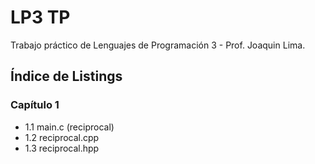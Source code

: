# LP3 TP
Trabajo práctico de Lenguajes de Programación 3 - Prof. Joaquin Lima.

## Índice de Listings

### Capítulo 1
- 1.1 main.c (reciprocal)
- 1.2 reciprocal.cpp
- 1.3 reciprocal.hpp